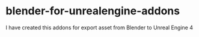 # blender-for-unrealengine-addons
I have created this addons for export asset from Blender to Unreal Engine 4
